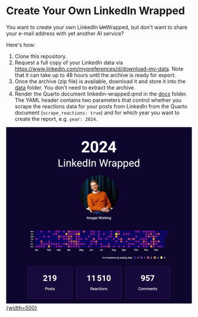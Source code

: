 # Create Your Own LinkedIn Wrapped

You want to create your own LinkedIn <s>Un</s>Wrapped, but don't want to share your 
e-mail address with yet another AI service?

Here's how:

1. Clone this repository.
2. Request a full copy of your LinkedIn data via https://www.linkedin.com/mypreferences/d/download-my-data. Note that it can take up to 48 hours until the archive is ready for export.
3. Once the archive (zip file) is available, download it and store it into the [data](bydata/linkedin-wrapped/tree/main/data) folder. You don't need to extract the archive.
4. Render the Quarto document linkedin-wrapped.qmd in the [docs](bydata/linkedin-wrapped/tree/main/docs) folder. The YAML header contains two parameters that control whether you scrape the reactions data for your posts from LinkedIn from the Quarto document (`scrape_reactions: true`) and for which year you want to create the report, e.g. `year: 2024`.

[![LinkedIn Wrapped cover page](docs/media/linkedin-wrapped-title.png){width=500}](https://github.com/bydata/linkedin-wrapped/blob/main/docs/linkedin-wrapped.pdf)
